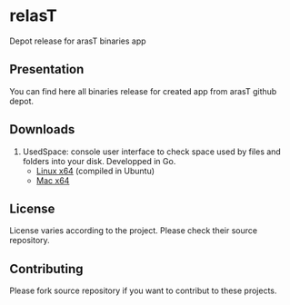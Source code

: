 relasT
=========

Depot release for arasT binaries app

Presentation
---

You can find here all binaries release for created app from arasT github depot.

Downloads
---

1. UsedSpace: console user interface to check space used by files and folders into your disk. Developped in Go.
   * [Linux x64](https://github.com/arasT/relasT/Go/UsedSpace/Linux/x64/UsedSpace-Linux-x64-0.1.zip) (compiled in Ubuntu) 
   * [Mac x64](https://github.com/arasT/relasT/Go/UsedSpace/Mac/x64/UsedSpace-Mac-x64-0.1.zip)  

License
----

License varies according to the project. Please check their source repository.

Contributing
----

Please fork source repository if you want to contribut to these projects.
